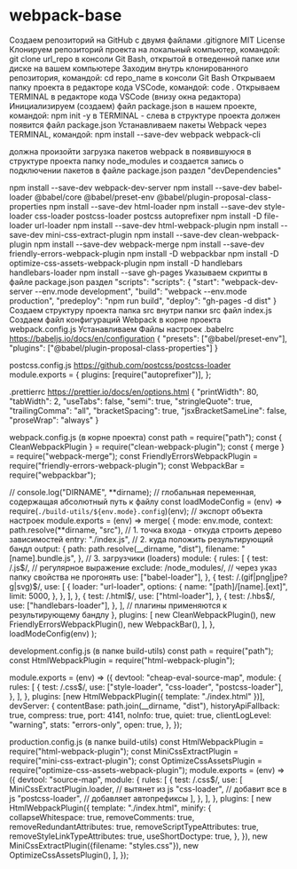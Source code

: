 # webpack-base

Создаем репозиторий на GitHub с двумя файлами .gitignore MIT License Клонируем
репозиторий проекта на локальный компьютер, командой: git clone url_repo в
консоли Git Bash, открытой в отведенной папке или диске на вашем компьютере
Заходим внутрь клонированного репозитория, командой: cd repo_name в консоли Git
Bash Открываем папку проекта в редакторе кода VSCode, командой: code . Открываем
TERMINAL в редакторе кода VSCode (внизу окна редактора) Инициализируем (создаем)
файл package.json в нашем проекте, командой: npm init -y в TERMINAL - слева в
структуре проекта должен появится файл package.json Устанавливаем пакеты Webpack
через TERMINAL, командой: npm install --save-dev webpack webpack-cli

должна произойти загрузка пакетов webpack в появившуюся в структуре проекта
папку node_modules и создается запись о подключении пакетов в файле package.json
раздел "devDependencies"

npm install --save-dev webpack-dev-server npm install --save-dev babel-loader
@babel/core @babel/preset-env @babel/plugin-proposal-class-properties npm
install --save-dev html-loader npm install --save-dev style-loader css-loader
postcss-loader postcss autoprefixer npm install -D file-loader url-loader npm
install --save-dev html-webpack-plugin npm install --save-dev
mini-css-extract-plugin npm install --save-dev clean-webpack-plugin npm install
--save-dev webpack-merge npm install --save-dev friendly-errors-webpack-plugin
npm install -D webpackbar npm install -D optimize-css-assets-webpack-plugin npm
install -D handlebars handlebars-loader npm install --save gh-pages Указываем
скрипты в файле package.json раздел "scripts": "scripts": { "start":
"webpack-dev-server --env.mode development", "build": "webpack --env.mode
production", "predeploy": "npm run build", "deploy": "gh-pages -d dist" }
Создаем структуру проекта папка src внутри папки src файл index.js Создаем файл
конфигураций Webpack в корне проекта webpack.config.js Устанавливаем Файлы
настроек .babelrc https://babeljs.io/docs/en/configuration { "presets":
["@babel/preset-env"], "plugins": ["@babel/plugin-proposal-class-properties"] }

postcss.config.js https://github.com/postcss/postcss-loader module.exports = {
plugins: [require("autoprefixer")], };

.prettierrc https://prettier.io/docs/en/options.html { "printWidth": 80,
"tabWidth": 2, "useTabs": false, "semi": true, "stringleQuote": true,
"trailingComma": "all", "bracketSpacing": true, "jsxBracketSameLine": false,
"proseWrap": "always" }

webpack.config.js (в корне проекта) const path = require("path"); const {
CleanWebpackPlugin } = require("clean-webpack-plugin"); const { merge } =
require("webpack-merge"); const FriendlyErrorsWebpackPlugin =
require("friendly-errors-webpack-plugin"); const WebpackBar =
require("webpackbar");

// console.log("DIRNAME", **dirname); // глобальная переменная, содержащая
абсолютный путь к файлу const loadModeConfig = (env) =>
require(`./build-utils/${env.mode}.config`)(env); // экспорт объекта настроек
module.exports = (env) => merge( { mode: env.mode, context:
path.resolve(**dirname, "src"), // 1. точка входа - откуда строить дерево
зависимостей entry: "./index.js", // 2. куда положить результирующий бандл
output: { path: path.resolve(\_\_dirname, "dist"), filename: "[name].bundle.js",
}, // 3. загрузчики (loaders) module: { rules: [ { test:
/\.js$/, // регулярное выражение
            exclude: /node_modules/, // через указ папку свойства не прогонять
            use: ["babel-loader"],
          },
          {
            test: /\.(gif|png|jpe?g|svg)$/,
use: [ { loader: "url-loader", options: { name: "[path]/[name].[ext]", limit:
5000, }, }, ], }, { test:
/\.html$/,
            use: ["html-loader"],
          },
          {
            test: /\.hbs$/,
use: ["handlebars-loader"], }, ], // плагины применяются к результирующему
бандлу }, plugins: [ new CleanWebpackPlugin(), new
FriendlyErrorsWebpackPlugin(), new WebpackBar(), ], }, loadModeConfig(env) );

development.config.js (в папке build-utils) const path = require("path"); const
HtmlWebpackPlugin = require("html-webpack-plugin");

module.exports = (env) => ({ devtool: "cheap-eval-source-map", module: { rules:
[ { test: /\.css$/, use: ["style-loader", "css-loader", "postcss-loader"], }, ],
}, plugins: [new HtmlWebpackPlugin({ template: "./index.html" })], devServer: {
contentBase: path.join(\_\_dirname, "dist"), historyApiFallback: true, compress:
true, port: 4141, noInfo: true, quiet: true, clientLogLevel: "warning", stats:
"errors-only", open: true, }, });

production.config.js (в папке build-utils) const HtmlWebpackPlugin =
require("html-webpack-plugin"); const MiniCssExtractPlugin =
require("mini-css-extract-plugin"); const OptimizeCssAssetsPlugin =
require("optimize-css-assets-webpack-plugin"); module.exports = (env) => ({
devtool: "source-map", module: { rules: [ { test: /\.css$/, use: [
MiniCssExtractPlugin.loader, // вытянет из js "css-loader", // добавит все в js
"postcss-loader", // добавляет автопрефиксы ], }, ], }, plugins: [ new
HtmlWebpackPlugin({ template: "./index.html", minify: { collapseWhitespace:
true, removeComments: true, removeRedundantAttributes: true,
removeScriptTypeAttributes: true, removeStyleLinkTypeAttributes: true,
useShortDoctype: true, }, }), new MiniCssExtractPlugin({filename:
"styles.css"}), new OptimizeCssAssetsPlugin(), ], });
